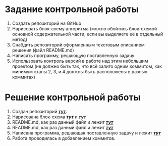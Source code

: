 # **Задание контрольной работы**
1. Создать репозиторий на GitHub
2. Нарисовать блок-схему алгоритма (можно обойтись блок-схемой основной содержательной части, если вы выделяете её в отдельный метод)
3. Снабдить репозиторий оформленным текстовым описанием решения (файл README.md)
4. Написать программу, решающую поставленную задачу
5. Использовать контроль версий в работе над этим небольшим проектом (не должно быть так, что всё залито одним коммитом, как минимум этапы 2, 3, и 4 должны быть расположены в разных коммитах)

# **Решение контрольной работы**
1. Создан репозиторий ***[тут](https://github.com/Jane-Bugaeva/FinalTest "Контрольная работа")***.
2. Нарисована блок-схема ***[тут](https://drive.google.com/file/d/1U-74TDxTTXdKFaKY0qpGrlm9qdDVnC2H/view?usp=sharing "Контрольная работа")*** и ***[тут](https://drive.google.com/file/d/1eeXKp0c_2UnnUiIOKT-tAqBZ4heatJ4V/view?usp=share_link "Контрольная работа")***
3. README.md, как раз данный файл и лежит ***[тут](https://github.com/Jane-Bugaeva/FinalTest/blob/master/README.md "Контрольная работа")***
3. README.md, как раз данный файл и лежит ***[тут](https://github.com/Jane-Bugaeva/FinalTest/blob/master/README.md "Контрольная работа")***
4. Написана программа, решающая поставленную задачу и лежит ***[тут](https://github.com/Jane-Bugaeva/FinalTest/blob/master/Program.cs "Контрольная работа")***
5. Работа проводилась в добавлением коммитов.